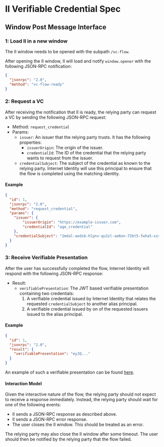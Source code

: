 # II Verifiable Credential Spec

## Window Post Message Interface

### 1: Load II in a new window

The II window needs to be opened with the subpath `/vc-flow`.

After opening the II window, II will load and notify `window.opener` with the following JSON-RPC notification:

```json
{
  "jsonrpc": "2.0",
  "method": "vc-flow-ready"
}
```

### 2: Request a VC

After receiving the notification that II is ready, the relying party can request a VC by sending the following JSON-RPC request:
 
* Method: `request_credential`
* Params:
  * `issuer`: An issuer that the relying party trusts. It has the following properties:
    * `issuerOrigin`: The origin of the issuer.
    * `credentialId`: The ID of the credential that the relying party wants to request from the issuer.
  * `credentialSubject`: The subject of the credential as known to the relying party. Internet Identity will use this principal to ensure that the flow is completed using the matching identity.

#### Example

```json
{
  "id": 1,
  "jsonrpc": "2.0",
  "method": "request_credential",
  "params": {
    "issuer": {
        "issuerOrigin": "https://example-issuer.com",
        "credentialId": "age_credential"
    },
    "credentialSubject": "2mdal-aedsb-hlpnv-qu3zl-ae6on-72bt5-fwha5-xzs74-5dkaz-dfywi-aqe"
  }
}
```

### 3: Receive Verifiable Presentation

After the user has successfully completed the flow, Internet Identity will respond with the following JSON-RPC response:

* Result:
  * `verifiablePresentation`: The JWT based verifiable presentation containing two credentials: 
    1. A verifiable credential issued by Internet Identity that relates the requested `credentialSubject` to another alias principal.
    2. A verifiable credential issued by on of the requested issuers issued to the alias principal.

#### Example

```json
{
  "id": 1,
  "jsonrpc": "2.0",
  "result": {
    "verifiablePresentation": "eyJQ..."
  }
}
```

An example of such a verifiable presentation can be found [here](https://www.w3.org/TR/vc-data-model/#example-jwt-payload-of-a-jwt-based-verifiable-presentation-non-normative).

#### Interaction Model

Given the interactive nature of the flow, the relying party should not expect to receive a response immediately. Instead, the relying party should wait for one of the following events:
* II sends a JSON-RPC response as described above.
* II sends a JSON-RPC error response.
* The user closes the II window. This should be treated as an error.

The relying party may also close the II window after some timeout. The user should then be notified by the relying party that the flow failed.

